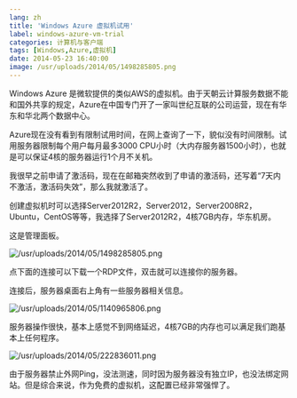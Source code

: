 ```yaml
---
lang: zh
title: 'Windows Azure 虚拟机试用'
label: windows-azure-vm-trial
categories: 计算机与客户端
tags: [Windows,Azure,虚拟机]
date: 2014-05-23 16:40:00
image: /usr/uploads/2014/05/1498285805.png
---
```

Windows Azure 是微软提供的类似AWS的虚拟机。由于天朝云计算服务数据不能和国外共享的规定，Azure在中国专门开了一家叫世纪互联的公司运营，现在有华东和华北两个数据中心。

Azure现在没有看到有限制试用时间，在网上查询了一下，貌似没有时间限制。试用服务器限制每个用户每月最多3000 CPU小时（大内存服务器1500小时），也就是可以保证4核的服务器运行1个月不关机。

我很早之前申请了激活码，现在在邮箱突然收到了申请的激活码，还写着“7天内不激活，激活码失效”，那么我就激活了。

创建虚拟机时可以选择Server2012R2，Server2012，Server2008R2，Ubuntu，CentOS等等，我选择了Server2012R2，4核7GB内存，华东机房。

这是管理面板。

![/usr/uploads/2014/05/1498285805.png](/usr/uploads/2014/05/1498285805.png)

点下面的连接可以下载一个RDP文件，双击就可以连接你的服务器。

连接后，服务器桌面右上角有一些服务器相关信息。

![/usr/uploads/2014/05/1140965806.png](/usr/uploads/2014/05/1140965806.png)

服务器操作很快，基本上感觉不到网络延迟，4核7GB的内存也可以满足我们跑基本上任何程序。

![/usr/uploads/2014/05/222836011.png](/usr/uploads/2014/05/222836011.png)

由于服务器禁止外网Ping，没法测速，同时因为服务器没有独立IP，也没法绑定网站。但是综合来说，作为免费的虚拟机，这配置已经非常强悍了。
